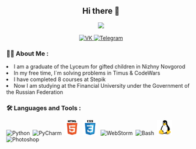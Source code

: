 

<!--
**True0O0Mary/True0O0Mary** is a ✨ _special_ ✨ repository because its `README.md` (this file) appears on your GitHub profile.

Here are some ideas to get you started:

- 🔭 I’m currently working on ...
- 🌱 I’m currently learning ...
- 👯 I’m looking to collaborate on ...
- 🤔 I’m looking for help with ...
- 💬 Ask me about ...
- 📫 How to reach me: ...
- 😄 Pronouns: ...
- ⚡ Fun fact: ...
-->
<div id="header" align="center">
  <h2> Hi there 👋 </h2>
  <p><img src="https://media.giphy.com/media/1C8bHHJturSx2/giphy.gif" width="50%" /></p>
  
  <a href="https://vk.com/falsemary">
    <img src="https://img.shields.io/badge/VK-blue?style=for-the-badge&logo=vk&logoColor=white" alt="VK"/>
  </a>
  <a href="https://t.me/FalseMary">
    <img src="https://img.shields.io/badge/Telegram-blue?style=for-the-badge&logo=telegram&logoColor=white" alt="Telegram"/>
  </a>
</div>

###  :woman_technologist: About Me : 
<div>
  <li> I am a graduate of the Lyceum for gifted children in Nizhny Novgorod
  <li> In my free time, I`m solving problems in Timus & CodeWars
  <li> I have completed 8 courses at Stepik
  <li> Now I am studying at the Financial University under the Government of the Russian Federation
</div>

### :hammer_and_wrench: Languages and Tools :
<div>
  <img src="https://user-images.githubusercontent.com/94931275/176388260-b184c7a0-1a66-4f0f-961f-52ba91290727.png" title="Python" alt="Python" width="40" height="40"/>&nbsp;
  <img src="https://user-images.githubusercontent.com/94931275/176388430-9c30d55e-ced5-459f-b5b2-269212266f36.png" title="PyCharm" alt="PyCharm" width="40" height="40"/>&nbsp;
  <img src="https://raw.githubusercontent.com/devicons/devicon/1119b9f84c0290e0f0b38982099a2bd027a48bf1/icons/html5/html5-original-wordmark.svg" title="HTML5" alt="HTML5" width="40" height="40"/>&nbsp;
  <img src="https://raw.githubusercontent.com/devicons/devicon/1119b9f84c0290e0f0b38982099a2bd027a48bf1/icons/css3/css3-original-wordmark.svg" title="CSS" alt="CSS" width="40" height="40"/>&nbsp;
  <img src="https://user-images.githubusercontent.com/94931275/176388617-b3600dae-6d83-4532-aa4e-762db96f93c0.png" title="WebStorm" alt="WebStorm" width="40" height="40"/>&nbsp;
  <img src="https://user-images.githubusercontent.com/94931275/176387727-8afb4c79-ce3e-4420-bd12-323cd1a29a0d.png" title="Bash" alt="Bash" width="40" height="40"/>&nbsp;
  <img src="https://raw.githubusercontent.com/devicons/devicon/1119b9f84c0290e0f0b38982099a2bd027a48bf1/icons/linux/linux-original.svg" title="Linux" alt="Linux" width="40" height="40"/>&nbsp;
  <img src="https://user-images.githubusercontent.com/94931275/176388798-791d5360-d7da-4605-860d-ea3276120956.png" title="Photoshop" alt="Photoshop" width="40" height="40"/>&nbsp; 
</div>







